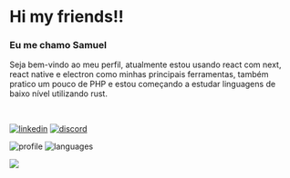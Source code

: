 # Hi my friends!!

### Eu me chamo Samuel

Seja bem-vindo ao meu perfil, atualmente estou usando react com next, react native e electron como minhas principais ferramentas, também pratico um pouco de PHP e estou começando a estudar linguagens de baixo nível utilizando rust.

<br>

[![linkedin](https://img.shields.io/badge/-Samuel%20P.%20Silva-6633cc?style=for-the-badge&logo=Linkedin&logoColor=white&link=https://br.linkedin.com/in/samuel-pereira-da-silva-947bb31a5/)](https://br.linkedin.com/in/samuel-pereira-da-silva-947bb31a5/)
[![discord](https://img.shields.io/badge/-SMCodes%236874-44475a?style=for-the-badge&logo=Discord&logoColor=white&link=https://discord.com/users/360247173356584960)](https://discord.com/users/520311747098312725)

![profile] 
![languages]

[profile]: https://github-readme-stats.vercel.app/api?username=SMCodesP&show_icons=true&theme=omni&count_private=true&hide_border=true
[languages]: https://github-readme-stats.vercel.app/api/top-langs/?username=SMCodesP&theme=omni&layout=compact&hide_border=true

![](https://hit.yhype.me/github/profile?user_id=62559740)
